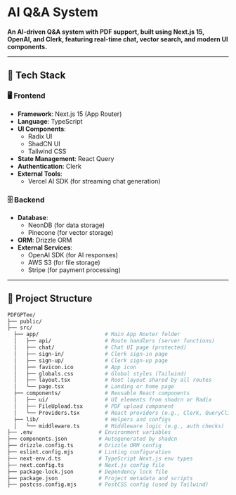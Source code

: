 # AI Q&A System

**An AI-driven Q&A system with PDF support, built using Next.js 15, OpenAI, and Clerk, featuring real-time chat, vector search, and modern UI components.**

---

## 🚀 Tech Stack

### 🖥️ Frontend
- **Framework**: Next.js 15 (App Router)
- **Language**: TypeScript
- **UI Components**:
  - Radix UI
  - ShadCN UI
  - Tailwind CSS
- **State Management**: React Query
- **Authentication**: Clerk
- **External Tools**:
  - Vercel AI SDK (for streaming chat generation)

### 🗄️ Backend
- **Database**:
  - NeonDB (for data storage)
  - Pinecone (for vector storage)
- **ORM**: Drizzle ORM
- **External Services**:
  - OpenAI SDK (for AI responses)
  - AWS S3 (for file storage)
  - Stripe (for payment processing)

---

## 📁 Project Structure

```bash
PDFGPTee/
├── public/                 
├── src/                     
  ├── app/                     # Main App Router folder
  │   ├── api/                 # Route handlers (server functions)
  │   ├── chat/                # Chat UI page (protected)
  │   ├── sign-in/             # Clerk sign-in page
  │   ├── sign-up/             # Clerk sign-up page
  │   ├── favicon.ico          # App icon
  │   ├── globals.css          # Global styles (Tailwind)
  │   ├── layout.tsx           # Root layout shared by all routes
  │   └── page.tsx             # Landing or home page
  ├── components/              # Reusable React components
  │   ├── ui/                  # UI elements from shadcn or Radix
  │   ├── FileUpload.tsx       # PDF upload component
  │   └── Providers.tsx        # React providers (e.g., Clerk, QueryClient)
  ├── lib/                     # Helpers and configs
  │   └── middleware.ts        # Middleware logic (e.g., auth checks)
├── .env                     # Environment variables
├── components.json          # Autogenerated by shadcn
├── drizzle.config.ts        # Drizzle ORM config
├── eslint.config.mjs        # Linting configuration
├── next-env.d.ts            # TypeScript Next.js env types
├── next.config.ts           # Next.js config file
├── package-lock.json        # Dependency lock file
├── package.json             # Project metadata and scripts
├── postcss.config.mjs       # PostCSS config (used by Tailwind)
